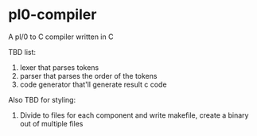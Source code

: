 # pl0-compiler
A pl/0 to C compiler written in C


TBD list:
1. lexer that parses tokens
2. parser that parses the order of the tokens
3. code generator that'll generate result c code 

Also TBD for styling:
1. Divide to files for each component and write makefile, create a binary out of multiple files